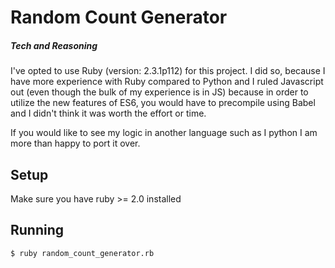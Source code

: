 # Random Count Generator

##### Tech and Reasoning
I've opted to use Ruby (version: 2.3.1p112) for this project. I did so, because I have more experience with Ruby compared to Python and I ruled Javascript out (even though the bulk of my experience is in JS) because in order to utilize the new features of ES6, you would have to precompile using Babel and I didn't think it was worth the effort or time.

If you would like to see my logic in another language such as I python I am more than happy to port it over.

## Setup
Make sure you have ruby >= 2.0 installed

## Running
`$ ruby random_count_generator.rb`
